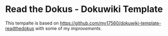 # Read the Dokus - Dokuwiki Template

This tempalte is based on https://github.com/my17560/dokuwiki-template-readthedokus with some of my *improvements*.